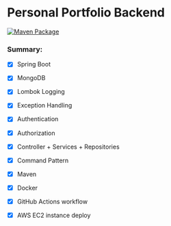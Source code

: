 # Personal Portfolio Backend

[![Maven Package](https://github.com/fedy97/backend-portfolio/actions/workflows/maven-publish.yml/badge.svg)](https://github.com/fedy97/backend-portfolio/actions/workflows/maven-publish.yml)

### Summary:
- [x] Spring Boot
- [x] MongoDB
- [x] Lombok Logging
- [x] Exception Handling
- [x] Authentication
- [x] Authorization
- [x] Controller + Services + Repositories
- [x] Command Pattern
- [x] Maven
- [x] Docker
- [x] GitHub Actions workflow
- [x] AWS EC2 instance deploy

